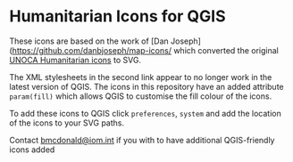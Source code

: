 Humanitarian Icons for QGIS
=========

These icons are based on the work of [Dan Joseph](https://github.com/danbjoseph/map-icons/ which converted the original [UNOCA Humanitarian icons](https://reliefweb.int/report/world/world-humanitarian-and-country-icons-2012) to SVG.

The XML stylesheets in the second link appear to no longer work in the latest version of QGIS. The icons in this repository have an added attribute `param(fill)` which allows QGIS to customise the fill colour of the icons.

To add these icons to QGIS click `preferences`, `system` and add the location of the icons to your SVG paths. 

Contact bmcdonald@iom.int if you with to have additional QGIS-friendly icons added

